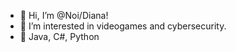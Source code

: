 - 👋 Hi, I’m @Noi/Diana!
- 👀 I’m interested in videogames and cybersecurity.
- 🌱 Java, C#, Python


<!---
Noihirsch/Noihirsch is a ✨ special ✨ repository because its `README.md` (this file) appears on your GitHub profile.
You can click the Preview link to take a look at your changes.
--->
